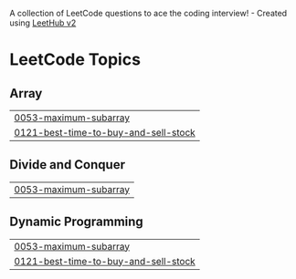 A collection of LeetCode questions to ace the coding interview! - Created using [LeetHub v2](https://github.com/arunbhardwaj/LeetHub-2.0)
<!---LeetCode Topics Start-->
# LeetCode Topics
## Array
|  |
| ------- |
| [0053-maximum-subarray](https://github.com/tech-vishal-raina/coding/tree/master/0053-maximum-subarray) |
| [0121-best-time-to-buy-and-sell-stock](https://github.com/tech-vishal-raina/coding/tree/master/0121-best-time-to-buy-and-sell-stock) |
## Divide and Conquer
|  |
| ------- |
| [0053-maximum-subarray](https://github.com/tech-vishal-raina/coding/tree/master/0053-maximum-subarray) |
## Dynamic Programming
|  |
| ------- |
| [0053-maximum-subarray](https://github.com/tech-vishal-raina/coding/tree/master/0053-maximum-subarray) |
| [0121-best-time-to-buy-and-sell-stock](https://github.com/tech-vishal-raina/coding/tree/master/0121-best-time-to-buy-and-sell-stock) |
<!---LeetCode Topics End-->
